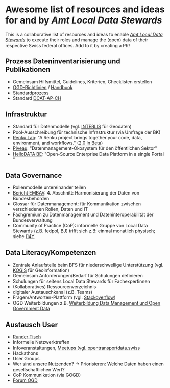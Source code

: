 # Awesome list of resources and ideas for and by _Amt Local Data Stewards_

This is a collaborative list of resources and ideas to enable [_Amt Local Data Stewards_](https://i14y-ch.github.io/handbook/de/2_rollen_prozesse/rollen/) to execute their roles and manage the (open) data of their respective Swiss federal offices. Add to it by creating a PR!

## Prozess Dateninventarisierung und Publikationen

* Gemeinsam Hilfsmittel, Guidelines, Kriterien, Checklisten erstellen
* [OGD-Richtlinien](https://handbook.opendata.swiss/de/content/glossar/bibliothek/ogd-richtlinien.html) / [Handbook](https://handbook.opendata.swiss/de/index.html) 
* Standardprozess
* Standard [DCAT-AP-CH](https://www.dcat-ap.ch/)
  
## Infrastruktur
* Standard für Datenmodelle (vgl. [INTERLIS](https://www.interlis.ch/) für Geodaten)
* Pool-Ausschreibung für technische Infrastruktur (via Umfrage der BK)
* [Renku Lab](https://renkulab.io/): "A Renku project brings together your code, data, environment, and workflows." ([2.0 in Beta](https://blog.renkulab.io/renku-2/))
* [Piveau](https://www.piveau.de/): "Datenmanagement-Ökosystem für den öffentlichen Sektor"
* [HelloDATA BE](https://github.com/kanton-bern/hellodata-be): "Open-Source Enterprise Data Platform in a single Portal "

## Data Governance
* Rollenmodelle untereinander teilen
* [Bericht EMBAV](https://www.fedlex.admin.ch/filestore/fedlex.data.admin.ch/eli/oe/2023/96/de/pdf/fedlex-data-admin-ch-eli-oe-2023-96-de-pdf.pdf): 4. Abschnitt: Harmonisierung der Daten von Bundesbehörden 
* Glossar für Datenmanagement: für Kommunikation zwischen verschiedenen Rollen, Daten und IT
* Fachgremium zu Datenmanagement und Dateninteroperabilität der Bundesverwaltung
* Community of Practice (CoP): informelle Gruppe von Local Data Stewards (z.B. fedpol, BJ) trifft sich z.B: einmal monatlich physisch; siehe [I14Y](https://www.linkedin.com/posts/i14y_i14y-interoperabilitaeut-bfs-activity-7252951828542185473-vWYb?utm_source=share&utm_medium=member_desktop)

## Data Literacy/Kompetenzen
* Zentrale Anlaufstelle beim BFS für niederschwellige Unterstützung (vgl. [KOGIS](https://www.swisstopo.admin.ch/de/koordination-geo-information-und-services-kogis) für Geoinformation)
* Gemeinsam Anforderungen/Bedarf für Schulungen definieren
* Schulungen für seitens Local Data Stewards für Fachexpertinnen
* (Kollaboratives) Ressourcenverzeichnis
* digitaler Austauschkanal (z.B. Teams)
* Fragen/Antworten-Plattform (vgl. [Stackoverflow](https://stackoverflow.com/))
* OGD Weiterbildungen z.B. [Weiterbildung Data Management und Open Government Data](https://www.bfh.ch/de/aktuell/fachveranstaltungen/weiterbildung-data-management-open-government-data/)

## Austausch User
* [Runder Tisch](https://www.bfs.admin.ch/asset/de/19004152)
* Informelle Netzwerktreffen
* Infoveranstaltungen, [Meetups (vgl. opentransportdata.swiss](https://opentransportdata.swiss/de/news/#2024_09_12_Meet-Up_International_routing_on_the_example_of_Linking_Alps)
* Hackathons
* User Groups
* Wer sind unsere Nutzenden? → Priorisieren: Welche Daten haben einen gesellschaftlichen Wert?
* CoP Kommunikation (via GOGD)
* [Forum OGD](https://confluence.swissdatacommunity.ch/display/SHAREDOGD)
